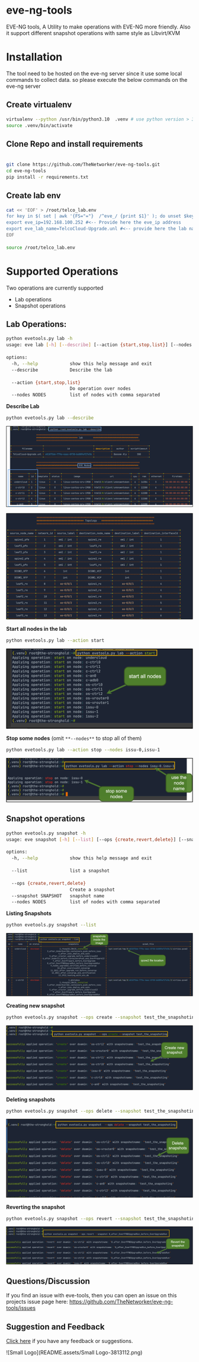 # eve-ng-tools

EVE-NG tools, A Utility to make operations with EVE-NG more friendly. Also it support different snapshot operations with same style as Libvirt/KVM





# Installation

The tool need to be hosted on the eve-ng server since it use some local commands to collect data. so please execute the below commands on the eve-ng server



## Create virtualenv

```bash
virtualenv --python /usr/bin/python3.10  .venv # use python version > 3.5
source .venv/bin/activate
```



## Clone Repo and install requirements

```bash

git clone https://github.com/TheNetworker/eve-ng-tools.git
cd eve-ng-tools
pip install -r requirements.txt

```



## Create lab env

```bash
cat << 'EOF' > /root/telco_lab.env 
for key in $( set | awk '{FS="="}  /^eve_/ {print $1}' ); do unset $key ; done
export eve_ip=192.168.100.252 #<-- Provide here the eve_ip address
export eve_lab_name=TelcoCloud-Upgrade.unl #<-- provide here the lab name
EOF

source /root/telco_lab.env
```



# Supported Operations

Two operations are currently supported

- Lab operations
- Snapshot operations





## Lab Operations: 

```bash
python evetools.py lab -h
usage: eve lab [-h] [--describe] [--action {start,stop,list}] [--nodes NODES]

options:
  -h, --help            show this help message and exit
  --describe            Describe the lab

  --action {start,stop,list}
                        Do operation over nodes
  --nodes NODES         list of nodes with comma separated
```





**Describe Lab**

```bash
python evetools.py lab --describe 
```

![image-20220202172006794](README.assets/image-20220202172006794.png)

![image-20220202172227058](README.assets/image-20220202172227058.png)





**Start all nodes in the lab**

```bash
python evetools.py lab --action start
```



![image-20220202172410929](README.assets/image-20220202172410929.png)







**Stop some nodes** (omit `**--nodes**` to stop all of them)

```bash
python evetools.py lab --action stop --nodes issu-0,issu-1
```



![image-20220202172400508](README.assets/image-20220202172400508.png)







## Snapshot operations

```bash
python evetools.py snapshot -h
usage: eve snapshot [-h] [--list] [--ops {create,revert,delete}] [--snapshot SNAPSHOT] [--nodes NODES]

options:
  -h, --help            show this help message and exit

  --list                list a snapshot

  --ops {create,revert,delete}
                        Create a snapshot
  --snapshot SNAPSHOT   snapshot name
  --nodes NODES         list of nodes with comma separated
```







**Listing Snapshots**

```sh
python evetools.py snapshot --list
```

![image-20220202172937514](README.assets/image-20220202172937514.png)







**Creating new snapshot**

```bash
python evetools.py snapshot --ops create --snapshot test_the_snapshoting
```

![image-20220202172912424](README.assets/image-20220202172912424.png)







**Deleting snapshots**

```bash
python evetools.py snapshot --ops delete --snapshot test_the_snapshoting
```



![image-20220202172920017](README.assets/image-20220202172920017.png)







**Reverting  the snapshot**

```bash
python evetools.py snapshot --ops revert --snapshot test_the_snapshoting
```

![image-20220202172904032](README.assets/image-20220202172904032.png)







## Questions/Discussion

If you find an issue with eve-tools, then you can open an issue on this projects issue page here: https://github.com/TheNetworker/eve-ng-tools/issues



## Suggestion and Feedback

[Click here](mailto:babdelmageed@juniper.net) if you have any feedback or suggestions.

![Small Logo](README.assets/Small Logo-3813112.png)

